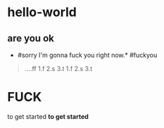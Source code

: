 # hello-world
## are you ok
* #sorry I'm gonna fuck you right now.*
#fuckyou
> ....ff
> 1.f
> 2.s
> 3.t
1.f
2.s
3.t
# FUCK
to get started
**to get started**
